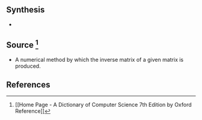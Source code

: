 ## Synthesis
- 
## Source [^1]
- A numerical method by which the inverse matrix of a given matrix is produced.
## References

[^1]: [[Home Page - A Dictionary of Computer Science 7th Edition by Oxford Reference]]